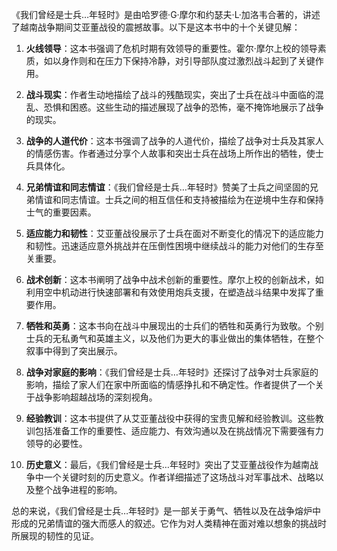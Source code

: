 《我们曾经是士兵…年轻时》是由哈罗德·G·摩尔和约瑟夫·L·加洛韦合著的，讲述了越南战争期间艾亚董战役的震撼故事。以下是这本书中的十个关键见解：

1. **火线领导**：这本书强调了危机时期有效领导的重要性。霍尔·摩尔上校的领导素质，如以身作则和在压力下保持冷静，对引导部队度过激烈战斗起到了关键作用。

2. **战斗现实**：作者生动地描绘了战斗的残酷现实，突出了士兵在战斗中面临的混乱、恐惧和困惑。这些生动的描述展现了战争的恐怖，毫不掩饰地展示了战争的现实。

3. **战争的人道代价**：这本书强调了战争的人道代价，描绘了战争对士兵及其家人的情感伤害。作者通过分享个人故事和突出士兵在战场上所作出的牺牲，使士兵具体化。

4. **兄弟情谊和同志情谊**：《我们曾经是士兵…年轻时》赞美了士兵之间坚固的兄弟情谊和同志情谊。士兵之间的相互信任和支持被描绘为在逆境中生存和保持士气的重要因素。

5. **适应能力和韧性**：艾亚董战役展示了士兵在面对不断变化的情况下的适应能力和韧性。迅速适应意外挑战并在压倒性困境中继续战斗的能力对他们的生存至关重要。

6. **战术创新**：这本书阐明了战争中战术创新的重要性。摩尔上校的创新战术，如利用空中机动进行快速部署和有效使用炮兵支援，在塑造战斗结果中发挥了重要作用。

7. **牺牲和英勇**：这本书向在战斗中展现出的士兵们的牺牲和英勇行为致敬。个别士兵的无私勇气和英雄主义，以及他们为更大的事业做出的集体牺牲，在整个叙事中得到了突出展示。

8. **战争对家庭的影响**：《我们曾经是士兵…年轻时》还探讨了战争对士兵家庭的影响，描绘了家人们在家中所面临的情感挣扎和不确定性。作者提供了一个关于战争影响超越战场的深刻视角。

9. **经验教训**：这本书提供了从艾亚董战役中获得的宝贵见解和经验教训。这些教训包括准备工作的重要性、适应能力、有效沟通以及在挑战情况下需要强有力领导的必要性。

10. **历史意义**：最后，《我们曾经是士兵…年轻时》突出了艾亚董战役作为越南战争中一个关键时刻的历史意义。作者详细描述了这场战斗对军事战术、战略以及整个战争进程的影响。

总的来说，《我们曾经是士兵…年轻时》是一部关于勇气、牺牲以及在战争熔炉中形成的兄弟情谊的强大而感人的叙述。它作为对人类精神在面对难以想象的挑战时所展现的韧性的见证。
